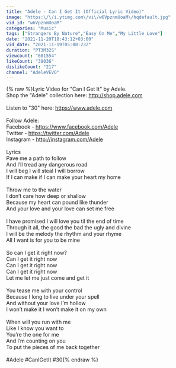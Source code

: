 ```yaml
---
title: "Adele - Can I Get It (Official Lyric Video)"
image: "https:\/\/i.ytimg.com\/vi\/w6VpznmUoaM\/hqdefault.jpg"
vid_id: "w6VpznmUoaM"
categories: "Music"
tags: ["Strangers By Nature","Easy On Me","My Little Love"]
date: "2021-11-20T18:43:12+03:00"
vid_date: "2021-11-19T05:00:23Z"
duration: "PT3M32S"
viewcount: "601554"
likeCount: "39036"
dislikeCount: "217"
channel: "AdeleVEVO"
---
```

{% raw %}Lyric Video for &quot;Can I Get It&quot; by Adele.<br />Shop the &quot;Adele&quot; collection here: <a rel="nofollow" target="blank" href="http://shop.adele.com">http://shop.adele.com</a><br /><br />Listen to &quot;30&quot; here: <a rel="nofollow" target="blank" href="https://www.adele.com">https://www.adele.com</a><br /><br />Follow Adele:<br />Facebook - <a rel="nofollow" target="blank" href="https://www.facebook.com/Adele">https://www.facebook.com/Adele</a> <br />Twitter - <a rel="nofollow" target="blank" href="https://twitter.com/Adele">https://twitter.com/Adele</a> <br />Instagram - <a rel="nofollow" target="blank" href="http://instagram.com/Adele">http://instagram.com/Adele</a><br /><br />Lyrics<br />Pave me a path to follow<br />And I’ll tread any dangerous road<br />I will beg I will steal I will borrow<br />If I can make if I can make your heart my home <br /> <br />Throw me to the water<br />I don’t care how deep or shallow<br />Because my heart can pound like thunder <br />And your love and your love can set me free<br /> <br />I have promised I will love you til the end of time <br />Through it all, the good the bad the ugly and divine <br />I will be the melody the rhythm and your rhyme<br />All I want is for you to be mine<br /><br />So can I get it right now?<br />Can I get it right now<br />Can I get it right now<br />Can I get it right now<br />Let me let me just come and get it <br /> <br />You tease me with your control <br />Because I long to live under your spell <br />And without your love I’m hollow<br />I won’t make it I won’t make it on my own <br /> <br />When will you run with me <br />Like I know you want to <br />You’re the one for me<br />And I’m counting on you<br />To put the pieces of me back together <br /> <br />#Adele #CanIGetIt #30{% endraw %}
